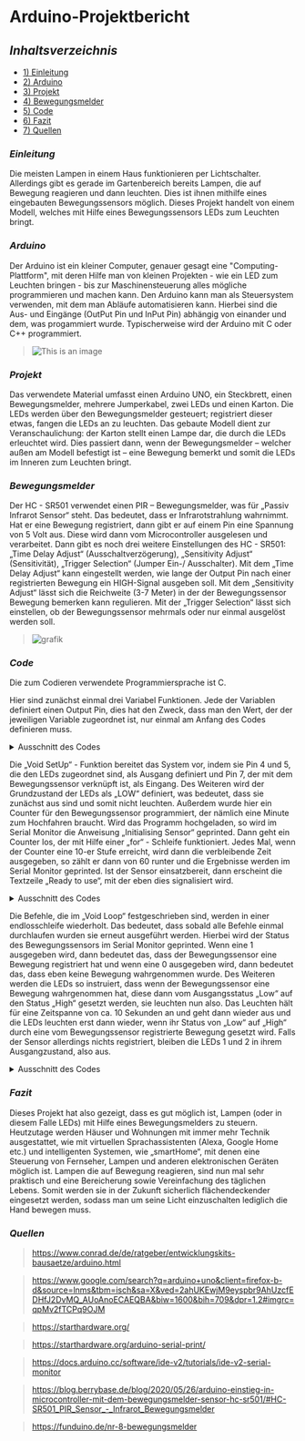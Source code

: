 # **Arduino-Projektbericht** 

## **_Inhaltsverzeichnis_** 
- [1) Einleitung](#einleitung)
- [2) Arduino](#arduino)
- [3) Projekt](#projekt) 
- [4) Bewegungsmelder](#bewegungsmelder)
- [5) Code](#code) 
- [6) Fazit](#fazit) 
- [7) Quellen](#quellen) 

### _Einleitung_
Die meisten Lampen in einem Haus funktionieren per Lichtschalter. Allerdings gibt es gerade im Gartenbereich bereits Lampen, die auf Bewegung reagieren und dann leuchten. Dies ist ihnen mithilfe eines eingebauten Bewegungssensors möglich. Dieses Projekt handelt von einem Modell, welches mit Hilfe eines Bewegungssensors LEDs zum Leuchten bringt. 

### _Arduino_ 
Der Arduino ist ein kleiner Computer, genauer gesagt eine "Computing-Plattform", mit deren Hilfe man von kleinen Projekten - wie ein LED zum Leuchten bringen - bis zur Maschinensteuerung alles mögliche programmieren und machen kann. Den Arduino kann man als Steuersystem verwenden, mit dem man Abläufe automatisieren kann. Hierbei sind die Aus- und Eingänge (OutPut Pin und InPut Pin) abhängig von einander und dem, was progammiert wurde. Typischerweise wird der Arduino mit C oder C++ programmiert. 
> ![This is an image](https://m.media-amazon.com/images/I/51txW1iicVL._AC_.jpg)

### _Projekt_
Das verwendete Material umfasst einen Arduino UNO, ein Steckbrett, einen Bewegungsmelder, mehrere Jumperkabel, zwei LEDs und einen Karton. Die LEDs werden über den Bewegungsmelder gesteuert; registriert dieser etwas, fangen die LEDs an zu leuchten. Das gebaute Modell dient zur Veranschaulichung: der Karton stellt einen Lampe dar, die durch die LEDs erleuchtet wird. Dies passiert dann, wenn der Bewegungsmelder – welcher außen am Modell befestigt ist – eine Bewegung bemerkt und somit die LEDs im Inneren zum Leuchten bringt. 

### _Bewegungsmelder_ 
Der HC - SR501 verwendet einen PIR – Bewegungsmelder, was für „Passiv Infrarot Sensor“ steht. Das bedeutet, dass er Infrarotstrahlung wahrnimmt. Hat er eine Bewegung registriert, dann gibt er auf einem Pin eine Spannung von 5 Volt aus. Diese wird dann vom Microcontroller ausgelesen und verarbeitet. Dann gibt es noch drei weitere Einstellungen des HC - SR501: „Time Delay Adjust“ (Ausschaltverzögerung), „Sensitivity Adjust“ (Sensitivität), „Trigger Selection“ (Jumper Ein-/ Ausschalter). 
Mit dem „Time Delay Adjust“ kann eingestellt werden, wie lange der Output Pin nach einer registrierten Bewegung ein HIGH-Signal ausgeben soll. 
Mit dem „Sensitivity Adjust“ lässt sich die Reichweite (3-7 Meter) in der der Bewegungssensor Bewegung bemerken kann regulieren. 
Mit der „Trigger Selection“ lässt sich einstellen, ob der Bewegungssensor mehrmals oder nur einmal ausgelöst werden soll. 
> ![grafik](https://user-images.githubusercontent.com/111414662/230464502-99120b94-535f-42a9-ac18-902fdde69b81.png)


### _Code_ 
Die zum Codieren verwendete Programmiersprache ist C. 

Hier sind zunächst einmal drei Variabel Funktionen. Jede der Variablen definiert einen Output Pin, dies hat den Zweck, dass man den Wert, der der jeweiligen Variable zugeordnet ist, nur einmal am Anfang des Codes definieren muss.  

<details>
	<summary>Ausschnitt des Codes</summary>
	
```J
  
 const int LED1 = 5; // Die LED1 (blau) ist an Pin 5 angeschlossen
const int bewegung = 7; //  Der Bewegungssensor an Pin 7 
const int LED2 = 4; // Die LED2 (grün) ist an Pin 4 angeschlossen  
  
  ```	
</details> 


Die „Void SetUp“ - Funktion bereitet das System vor, indem sie Pin 4 und 5, die den LEDs zugeordnet sind, als Ausgang definiert und Pin 7, der mit dem Bewegungssensor verknüpft ist, als Eingang. 
Des Weiteren wird der Grundzustand der LEDs als „LOW“ definiert, was bedeutet, dass sie zunächst aus sind und somit nicht leuchten. 
Außerdem wurde hier ein Counter für den Bewegungssensor programmiert, der nämlich eine Minute zum Hochfahren braucht. Wird das Programm hochgeladen, so wird im Serial Monitor die Anweisung „Initialising Sensor“ geprinted. Dann geht ein Counter los, der mit Hilfe einer „for“ - Schleife funktioniert. Jedes Mal, wenn der Counter eine 10-er Stufe erreicht, wird dann die verbleibende Zeit ausgegeben, so zählt er dann von 60 runter und die Ergebnisse werden im Serial Monitor geprinted. Ist der Sensor einsatzbereit, dann erscheint die Textzeile „Ready to use“, mit der eben dies signalisiert wird. 

<details>
	<summary>Ausschnitt des Codes</summary>
	
```J

void setup() {
  Serial.begin(9600); 
  pinMode(LED1, OUTPUT); // Pin 5 dient als Ausgang
  pinMode(LED2, OUTPUT); // Pin 4 dient als Ausgang
  pinMode(bewegung, INPUT); // Pin 7 als Eingang
  digitalWrite(LED1, LOW); // Grundzustand: aus 
  digitalWrite(LED2, LOW); // Grundzustand: aus 
  Serial.println("Initialising Sensor!"); // wird geprinted 
  for(int i = 0; i<=60;i++ ){ //Wiederholung: 60 mal; i = Zähler, der bis 60 hochzählt
    if(i%10 == 0) { // wenn der Zähler eine 10-er-Stufe erreicht hat, wird die verbleibende Zeit ausgegeben (10, 20 etc.)
      Serial.print(60-i);
      Serial.println(" Sekunden verbleibend."); // wird ausgegeben 

    }
    delay(1000);


  }
  Serial.println("Ready to use!"); // wenn der Zähler durch ist und somit der Sensor initialisiert ist, dann ist der Sensor einsatzbereit 
}	
	
```	
</details> 
	
	
Die Befehle, die im „Void Loop“ festgeschrieben sind, werden in einer endlosschleife wiederholt. Das bedeutet, dass sobald alle Befehle einmal durchlaufen wurden sie erneut ausgeführt werden. 
Hierbei wird der Status des Bewegungssensors im Serial Monitor geprinted. Wenn eine 1 ausgegeben wird, dann bedeutet das, dass der Bewegungssensor eine Bewegung registriert hat und wenn eine 0 ausgegeben wird, dann bedeutet das, dass eben keine Bewegung wahrgenommen wurde. 
Des Weiteren werden die LEDs so instruiert, dass wenn der Bewegungssensor eine Bewegung wahrgenommen hat, diese dann vom Ausgangsstatus „Low“ auf den Status „High“ gesetzt werden, sie leuchten nun also. 
Das Leuchten hält für eine Zeitspanne von ca. 10 Sekunden an und geht dann wieder aus und die LEDs leuchten erst dann wieder, wenn ihr Status von „Low“ auf „High“ durch eine vom Bewegungssensor registrierte Bewegung gesetzt wird. 
Falls der Sensor allerdings nichts registriert, bleiben die LEDs 1 und 2 in ihrem Ausgangzustand, also aus. 

<details>
	<summary>Ausschnitt des Codes</summary>
	
```J
	

void loop() {
  int bewegungsstatus = digitalRead(bewegung); // liest die Ausgabe des Bewegungssensors (1 = Bewegung; 0 = keine Bewegung)
  Serial.println(bewegungsstatus);
  delay(1000); // 1 Sekunde Pause 
  if (bewegungsstatus == HIGH) // Nimmt der Sensor eine Bewegung war, werden die LEDS auf den Status "High" gesetzt. 
  { 
    digitalWrite(LED1, HIGH); 
    digitalWrite(LED2, HIGH);                    
    
  } 
  else                
  { 
    digitalWrite(LED1, LOW); // Nimmt der Sensor nichts war, verbleibt der LED1 in seinem Zustand
    digitalWrite(LED2, LOW);
  } 
}	
	
```	
</details> 

### _Fazit_ 

Dieses Projekt hat also gezeigt, dass es gut möglich ist, Lampen (oder in diesem Falle LEDs) mit Hilfe eines Bewegungsmelders zu steuern. Heutzutage werden Häuser und Wohnungen mit immer mehr Technik ausgestattet, wie mit virtuellen Sprachassistenten (Alexa, Google Home etc.) und intelligenten Systemen, wie „smartHome“, mit denen eine Steuerung von Fernseher, Lampen und anderen elektronischen Geräten möglich ist. 
Lampen die auf Bewegung reagieren, sind nun mal sehr praktisch und eine Bereicherung sowie Vereinfachung des täglichen Lebens. Somit werden sie in der Zukunft sicherlich flächendeckender eingesetzt werden, sodass man um seine Licht einzuschalten lediglich die Hand bewegen muss. 
	
### _Quellen_
> https://www.conrad.de/de/ratgeber/entwicklungskits-bausaetze/arduino.html

>https://www.google.com/search?q=arduino+uno&client=firefox-b-d&source=lnms&tbm=isch&sa=X&ved=2ahUKEwjM9eyspbr9AhUzcfEDHfJ2DvMQ_AUoAnoECAEQBA&biw=1600&bih=709&dpr=1.2#imgrc=qpMv2fTCPq9OJM
	
> https://starthardware.org/
	
> https://starthardware.org/arduino-serial-print/
	
> https://docs.arduino.cc/software/ide-v2/tutorials/ide-v2-serial-monitor
	
> https://blog.berrybase.de/blog/2020/05/26/arduino-einstieg-in-microcontroller-mit-dem-bewegungsmelder-sensor-hc-sr501/#HC-SR501_PIR_Sensor_-_Infrarot_Bewegungsmelder
	
> https://funduino.de/nr-8-bewegungsmelder	

